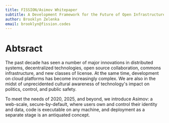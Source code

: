 ```yaml
---
title: FISSION/Asimov Whitepaper
subtitle: A Development Framework for the Future of Open Infrastructure
author: Brooklyn Zelenka
email: brooklyn@fission.codes
---
```


# Abtsract

The past decade has seen a number of major innovations in distributed systems, decentralized technologies, open source collaboration, commons infrastructure, and new classes of license. At the same time, development on cloud platforms has become increasingly complex. We are also in the midst of unprecidented cultural awareness of technology's impact on politics, control, and public safety.

To meet the needs of 2020, 2025, and beyond, we introduce Asimov: a web-scale, secure-by-default, where users own and control their identity and data, code is executable on any machine, and deployment as a separate stage is an antiquated concept.
